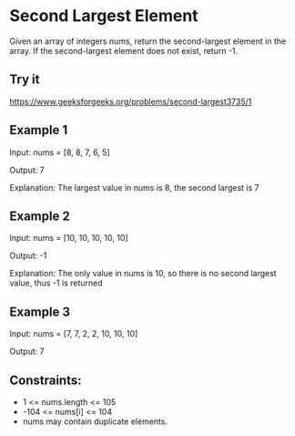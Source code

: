 # Second Largest Element
Given an array of integers nums, return the second-largest element in the array. If the second-largest element does not exist, return -1.

## Try it
https://www.geeksforgeeks.org/problems/second-largest3735/1

## Example 1
Input: nums = [8, 8, 7, 6, 5]

Output: 7

Explanation: The largest value in nums is 8, the second largest is 7

## Example 2
Input: nums = [10, 10, 10, 10, 10]

Output: -1

Explanation: The only value in nums is 10, so there is no second largest value, thus -1 is returned

## Example 3
Input: nums = [7, 7, 2, 2, 10, 10, 10]

Output:
7

## Constraints:
- 1 <= nums.length <= 105
- -104 <= nums[i] <= 104
- nums may contain duplicate elements.
